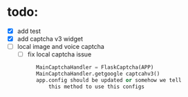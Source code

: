 # todo:
- [x] add test 
- [x] add captcha v3 widget
- [ ] local image and voice captcha
  - [ ] fix local captcha issue 
  ```python
        MainCaptchaHandler = FlaskCaptcha(APP)
        MainCaptchaHandler.getgoogle captcahv3()
        app.config should be updated or somehow we tell 
            this method to use this configs
```
  